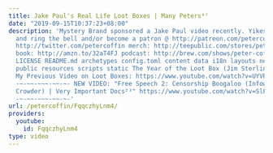 ```yaml
---
title: Jake Paul's Real Life Loot Boxes | Many Peters⁴⁷
date: "2019-09-15T10:37:23+08:00"
description: 'Mystery Brand sponsored a Jake Paul video recently. Yikes. subscribe
  and ring the bell and/or become a patron @ http://patreon.com/petercoffin follow:
  http://twitter.com/petercoffin merch: http://teepublic.com/stores/peter-coffin?ref_id=6134
  book: http://amzn.to/32aT4FJ podcast: http://brew.com/shows/peter-coffin CONTRIBUTING.md
  LICENSE README.md archetypes config.toml content data i18n layouts netlify.toml
  public resources scripts static The Year of the Loot Box (Jim Sterling): https://www.youtube.com/watch?v=NLDid1UNyg8
  My Previous Video on Loot Boxes: https://www.youtube.com/watch?v=UYVPuyXd0h0&list=PL9oHQnEByWyXvr2aDaQl8xEg23ZD8wV_K
  -~-~~-~~~-~~-~- NEW VIDEO: "Free Speech 2: Censorship Boogaloo (Infowars, Steven
  Crowder) | Very Important Docs²³" https://www.youtube.com/watch?v=SlFdykutQ0g&list=PL9oHQnEByWyXObkJN9YYQS9hxBjpN8RLG
  -~-~~-~~~-~~-~-'
url: /petercoffin/FqqczhyLnm4/
providers:
  youtube:
    id: FqqczhyLnm4
type: video
---
```

